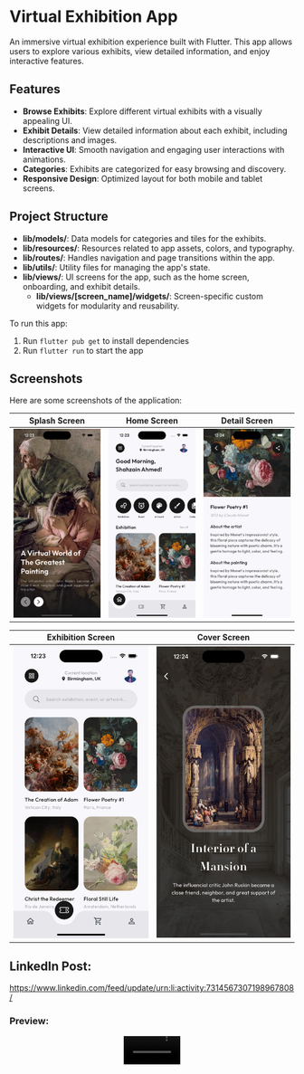 # Virtual Exhibition App

An immersive virtual exhibition experience built with Flutter. This app allows users to explore various exhibits, view detailed information, and enjoy interactive features.

## Features

- **Browse Exhibits**: Explore different virtual exhibits with a visually appealing UI.
- **Exhibit Details**: View detailed information about each exhibit, including descriptions and images.
- **Interactive UI**: Smooth navigation and engaging user interactions with animations.
- **Categories**: Exhibits are categorized for easy browsing and discovery.
- **Responsive Design**: Optimized layout for both mobile and tablet screens.

## Project Structure

- **lib/models/**: Data models for categories and tiles for the exhibits.
- **lib/resources/**: Resources related to app assets, colors, and typography.
- **lib/routes/**: Handles navigation and page transitions within the app.
- **lib/utils/**: Utility files for managing the app's state.
- **lib/views/**: UI screens for the app, such as the home screen, onboarding, and exhibit details.
  - **lib/views/[screen_name]/widgets/**: Screen-specific custom widgets for modularity and reusability.

<!--
## Key Components

### Firebase Services

- **FirebaseAuthService**: Handles user authentication and OTP verification
- **FirestoreService**: Manages Firestore database operations
- **AccountService**: Manages banking accounts
- **TransactionService**: Handles money transfers between accounts

### Security Features

- **Two-Factor Authentication**: OTP verification for sensitive operations
- **Data Validation**: Server-side and client-side validation
- **Batch Operations**: Atomic transactions for money transfers
- **Secure Routing**: Authentication-based navigation
-->

To run this app:

1. Run `flutter pub get` to install dependencies
2. Run `flutter run` to start the app

## Screenshots

Here are some screenshots of the application:

| Splash Screen                                          | Home Screen                            | Detail Screen                                         |
| -------------------------------------------------- | ---------------------------------------------- | -------------------------------------------- |
| <img src="Screenshots/Splash.png" width="250"> | <img src="Screenshots/Home.png" width="250"> | <img src="Screenshots/Detail.png" width="250"> |

| Exhibition Screen                                        | Cover Screen                                        
| ---------------------------------------------------- | ----------------------------------------------------- 
| <img src="Screenshots/Exhibition.png" width="250"> | <img src="Screenshots/cover.png" width="250"> |


## LinkedIn Post:
https://www.linkedin.com/feed/update/urn:li:activity:7314567307198967808/

### Preview:
<div align="center">
  <video src="https://github.com/user-attachments/assets/9997414d-d159-4dd5-b137-c8aae00a9717" width=100/>
<div/>
